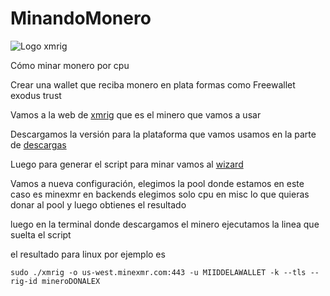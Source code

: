 # MinandoMonero
 
![Logo xmrig]() 

Cómo minar monero  por cpu

Crear una wallet que reciba monero en plata formas como Freewallet exodus trust 

Vamos a la web de [xmrig](https://xmrig.com/) que es el minero que vamos a usar

Descargamos la versión para la plataforma que vamos usamos en la parte de [descargas](https://xmrig.com/download)

Luego para generar el script para minar vamos al [wizard](https://xmrig.com/wizard)


Vamos a nueva configuración, elegimos la pool donde estamos en este caso es minexmr en backends elegimos solo cpu  en misc lo que quieras donar al pool y luego obtienes el resultado  


luego en la terminal donde descargamos el minero ejecutamos la linea que suelta el script 


el resultado para linux por ejemplo es 


~~~
sudo ./xmrig -o us-west.minexmr.com:443 -u MIIDDELAWALLET -k --tls --rig-id mineroDONALEX
~~~








